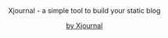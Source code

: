 <div style="text-align: center;margin-top: 40px">
  <p>Xjournal - a simple tool to build your static blog</p>
  <a href="https://github.com/Chanyon/Xjournal">by Xjournal</a>
</div>